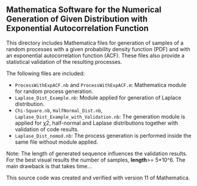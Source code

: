 ## Mathematica Software for the Numerical Generation of Given Distribution with Exponential Autocorrelation Function

This directory includes Mathematica files for generation of samples of a random processes with a given probability density function (PDF) and  with an exponential autocorrelation function (ACF). These files also provide a statistical validation of the resulting processes.

The following files are included:
- `ProcessWithExpACF.nb` and `ProcessWithExpACF.m`: Mathematica module for random process generation.
- `Laplase_Dist_Example.nb`: Module applied for generation of Laplace distribution.
- `Chi-Square.nb`, `HalfNormal_Dist.nb`, `Laplase_Dist_Example_with_Validation.nb`: The generation module is applied for χ2, half-normal and Laplase distributions together with validation of code results.
- `Laplase_Dist_nomod.nb`: The process generation is performed inside the same file without module applied.

Note: The length of generated sequence influences the validation results. For the best visual results the number of samples, **length**>= 5*10^6. The main drawback is that takes time...

[comment]: # (supplementary downloadable material, provided by the authors of the paper:)
[comment]: # (D. Bykhovsky and V. Lyandres, "**On the Numerical Generation of Positive-Axis-Defined Distributions with Exponential Autocorrelation Function**")

This source code was created and verified with version 11 of Mathematica.